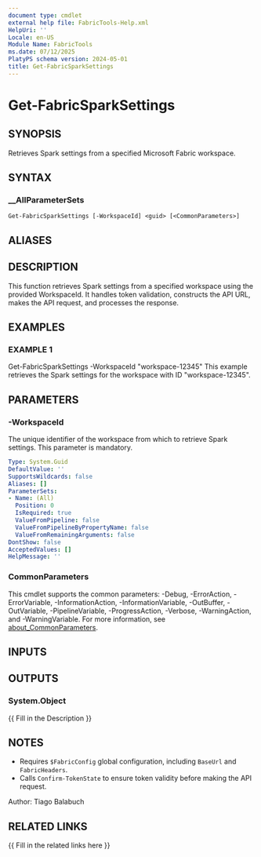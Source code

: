 ```yaml
---
document type: cmdlet
external help file: FabricTools-Help.xml
HelpUri: ''
Locale: en-US
Module Name: FabricTools
ms.date: 07/12/2025
PlatyPS schema version: 2024-05-01
title: Get-FabricSparkSettings
---
```


# Get-FabricSparkSettings

## SYNOPSIS

Retrieves Spark settings from a specified Microsoft Fabric workspace.

## SYNTAX

### __AllParameterSets

```
Get-FabricSparkSettings [-WorkspaceId] <guid> [<CommonParameters>]
```

## ALIASES

## DESCRIPTION

This function retrieves Spark settings from a specified workspace using the provided WorkspaceId.
It handles token validation, constructs the API URL, makes the API request, and processes the response.

## EXAMPLES

### EXAMPLE 1

Get-FabricSparkSettings -WorkspaceId "workspace-12345"
This example retrieves the Spark settings for the workspace with ID "workspace-12345".

## PARAMETERS

### -WorkspaceId

The unique identifier of the workspace from which to retrieve Spark settings.
This parameter is mandatory.

```yaml
Type: System.Guid
DefaultValue: ''
SupportsWildcards: false
Aliases: []
ParameterSets:
- Name: (All)
  Position: 0
  IsRequired: true
  ValueFromPipeline: false
  ValueFromPipelineByPropertyName: false
  ValueFromRemainingArguments: false
DontShow: false
AcceptedValues: []
HelpMessage: ''
```

### CommonParameters

This cmdlet supports the common parameters: -Debug, -ErrorAction, -ErrorVariable,
-InformationAction, -InformationVariable, -OutBuffer, -OutVariable, -PipelineVariable,
-ProgressAction, -Verbose, -WarningAction, and -WarningVariable. For more information, see
[about_CommonParameters](https://go.microsoft.com/fwlink/?LinkID=113216).

## INPUTS

## OUTPUTS

### System.Object

{{ Fill in the Description }}

## NOTES

- Requires `$FabricConfig` global configuration, including `BaseUrl` and `FabricHeaders`.
- Calls `Confirm-TokenState` to ensure token validity before making the API request.

Author: Tiago Balabuch

## RELATED LINKS

{{ Fill in the related links here }}

